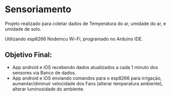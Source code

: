 # Sensoriamento

Projeto realizado para coletar dados de Temperatura do ar, umidade do ar, e umidade de solo. 

Utilizando esp8266 Nodemcu Wi-Fi, programado no Arduino IDE. 

## Objetivo Final:
- App android e iOS recebendo dados atualizados a cada 1 minuto dos sensores via Banco de dados. 
- App android e iOS enviando comandos para o esp8266 para irrigação, aumentar/diminuir velocidade dos Fans (alterar temperatura ambiente), alterar luminosidade do ambiente.

